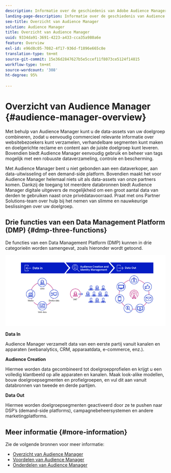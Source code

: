 ```yaml
---
description: Informatie over de geschiedenis van Adobe Audience Manager, de soorten verzamelde data, segmentatie, rapportage en meer.
landing-page-description: Informatie over de geschiedenis van Audience Manager, soorten verzamelde gegevens, segmentatie, rapportering, en meer.
seo-title: Overzicht van Audience Manager
solution: Audience Manager
title: Overzicht van Audience Manager
uuid: 9334da91-3691-4223-a433-cca35a980a6e
feature: Overview
exl-id: e96d8c05-7082-4f17-936d-f1896e665c8e
translation-type: tm+mt
source-git-commit: 15e36d2847627b5e5ccef11f8073ce5124f14815
workflow-type: tm+mt
source-wordcount: '308'
ht-degree: 95%

---
```


# Overzicht van Audience Manager {#audience-manager-overview}

Met behulp van Audience Manager kunt u de data-assets van uw doelgroep combineren, zodat u eenvoudig commercieel relevante informatie over websitebezoekers kunt verzamelen, verhandelbare segmenten kunt maken en doelgerichte reclame en content aan de juiste doelgroep kunt leveren. Bovendien biedt Audience Manager eenvoudig gebruik en beheer van tags mogelijk met een robuuste dataverzameling, controle en bescherming.

Met Audience Manager bent u niet gebonden aan een dataverkoper, aan data-uitwisseling of een demand-side platform. Bovendien maakt het voor Audience Manager helemaal niets uit als data-assets van onze partners komen. Dankzij de toegang tot meerdere databronnen biedt Audience Manager digitale uitgevers de mogelijkheid om een groot aantal data van derden te gebruiken naast onze privédatavoorraad. Praat met ons Partner Solutions-team over hulp bij het nemen van slimme en nauwkeurige beslissingen over uw doelgroep.

## Drie functies van een Data Management Platform (DMP) {#dmp-three-functions}

De functies van een Data Management Platform (DMP) kunnen in drie categorieën worden samengevat, zoals hieronder wordt getoond.

![Afbeelding van drie DMP-functies: Data In, Audience Creation, Data Out](/help/using/overview/assets/dmp-functions.png)

**Data In**

Audience Manager verzamelt data van een eerste partij vanuit kanalen en apparaten (webanalytics, CRM, apparaatdata, e-commerce, enz.).

**Audience Creation**

Hiermee worden data gecombineerd tot doelgroepprofielen en krijgt u een volledig klantbeeld op alle apparaten en kanalen. Maak look-alike modellen, bouw doelgroepsegmenten en profielgroepen, en vul dit aan vanuit databronnen van tweede en derde partijen.

**Data Out**

Hiermee worden doelgroepsegmenten geactiveerd door ze te pushen naar DSP’s (demand-side platforms), campagnebeheersystemen en andere marketingplatforms.

## Meer informatie {#more-information}

Zie de volgende bronnen voor meer informatie:
* [Overzicht van Audience Manager](https://www.adobe.com/nl/analytics/audience-manager.html)
* [Voordelen van Audience Manager](https://www.adobe.com/nl/analytics/audience-manager/benefits.html)
* [Onderdelen van Audience Manager](https://www.adobe.com/nl/analytics/audience-manager/features.html)


<!--

## History and Background {#history-and-background}

Audience Manager started as Demdex in 2008. It was acquired by Adobe Systems in 2011 and subsequently rebranded as Audience Manager.

## History {#history}

Since 2008, Audience Manager (formerly, [!UICONTROL Demdex]) has been a pioneer in the on-line audience management market. Audience Manager services power dynamic, multi-channel online data strategies. Our platform and services are used by an array of diverse industries from automobiles (AutoTrader), to airlines (American Airlines), and financial services companies (American Express). Audience Manager uses enterprise-level technology to provide the scale, reliability, analytics, and performance to help your business succeed online. Audience Manager integrates with the Adobe Experience Cloud to help you centralize, manage, and take action on your data assets across a growing number of digitally addressable channels.

## Audience Manager and its Data Management Platform (DMP) {#aam-dmp}

Audience Manager helps you manage your data pipeline. Our service is a catalyst that transforms generic users and raw data signals into actual audience segments used for multi-channel marketing efforts. Additionally, Audience Manager provides tools for tag management and audience analytics while simultaneously meeting the privacy and data security needs of clients and consumers.

![](assets/am_overview_80.png)


-->
